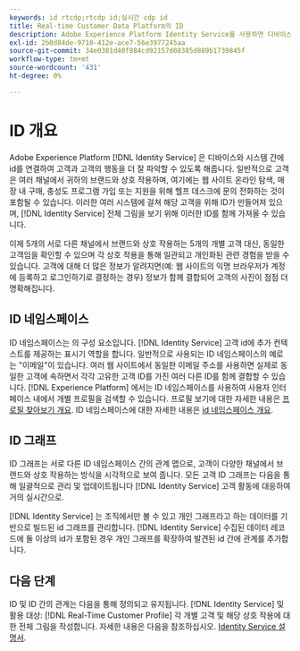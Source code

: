 ```yaml
---
keywords: id rtcdp;rtcdp id;실시간 cdp id
title: Real-time Customer Data Platform의 ID
description: Adobe Experience Platform Identity Service를 사용하면 디바이스와 시스템 간에 ID를 연결하여 고객과 고객의 행동을 더 잘 볼 수 있습니다.
exl-id: 2b0d84de-9710-412e-ace7-56e3977245aa
source-git-commit: 34e0381d40f884cd92157d08385d889b1739845f
workflow-type: tm+mt
source-wordcount: '431'
ht-degree: 0%

---
```


# ID 개요

Adobe Experience Platform [!DNL Identity Service] 은 디바이스와 시스템 간에 id를 연결하여 고객과 고객의 행동을 더 잘 파악할 수 있도록 해줍니다. 일반적으로 고객은 여러 채널에서 귀하의 브랜드와 상호 작용하며, 여기에는 웹 사이트 온라인 탐색, 매장 내 구매, 충성도 프로그램 가입 또는 지원을 위해 헬프 데스크에 문의 전화하는 것이 포함될 수 있습니다. 이러한 여러 시스템에 걸쳐 해당 고객을 위해 ID가 만들어져 있으며, [!DNL Identity Service] 전체 그림을 보기 위해 이러한 ID를 함께 가져올 수 있습니다.

이제 5개의 서로 다른 채널에서 브랜드와 상호 작용하는 5개의 개별 고객 대신, 동일한 고객임을 확인할 수 있으며 각 상호 작용을 통해 일관되고 개인화된 관련 경험을 받을 수 있습니다. 고객에 대해 더 많은 정보가 알려지면(예: 웹 사이트의 익명 브라우저가 계정에 등록하고 로그인하기로 결정하는 경우) 정보가 함께 결합되어 고객의 사진이 점점 더 명확해집니다.

## ID 네임스페이스

ID 네임스페이스는 의 구성 요소입니다. [!DNL Identity Service] 고객 id에 추가 컨텍스트를 제공하는 표시기 역할을 합니다. 일반적으로 사용되는 ID 네임스페이스의 예로는 &quot;이메일&quot;이 있습니다. 여러 웹 사이트에서 동일한 이메일 주소를 사용하면 실제로 동일한 고객에 속하면서 각각 고유한 고객 ID를 가진 여러 다른 ID를 함께 결합할 수 있습니다. [!DNL Experience Platform] 에서는 ID 네임스페이스를 사용하여 사용자 인터페이스 내에서 개별 프로필을 검색할 수 있습니다. 프로필 보기에 대한 자세한 내용은 [프로필 찾아보기 개요](profile-browse.md). ID 네임스페이스에 대한 자세한 내용은 [id 네임스페이스 개요](../../identity-service/namespaces.md).

## ID 그래프

ID 그래프는 서로 다른 ID 네임스페이스 간의 관계 맵으로, 고객이 다양한 채널에서 브랜드와 상호 작용하는 방식을 시각적으로 보여 줍니다. 모든 고객 ID 그래프는 다음을 통해 일괄적으로 관리 및 업데이트됩니다 [!DNL Identity Service] 고객 활동에 대응하여 거의 실시간으로.

[!DNL Identity Service] 는 조직에서만 볼 수 있고 개인 그래프라고 하는 데이터를 기반으로 빌드된 id 그래프를 관리합니다. [!DNL Identity Service] 수집된 데이터 레코드에 둘 이상의 id가 포함된 경우 개인 그래프를 확장하여 발견된 id 간에 관계를 추가합니다.

## 다음 단계

ID 및 ID 간의 관계는 다음을 통해 정의되고 유지됩니다. [!DNL Identity Service] 및 활용 대상: [!DNL Real-Time Customer Profile] 각 개별 고객 및 해당 상호 작용에 대한 전체 그림을 작성합니다. 자세한 내용은 다음을 참조하십시오. [Identity Service 설명서](../../identity-service/home.md).
